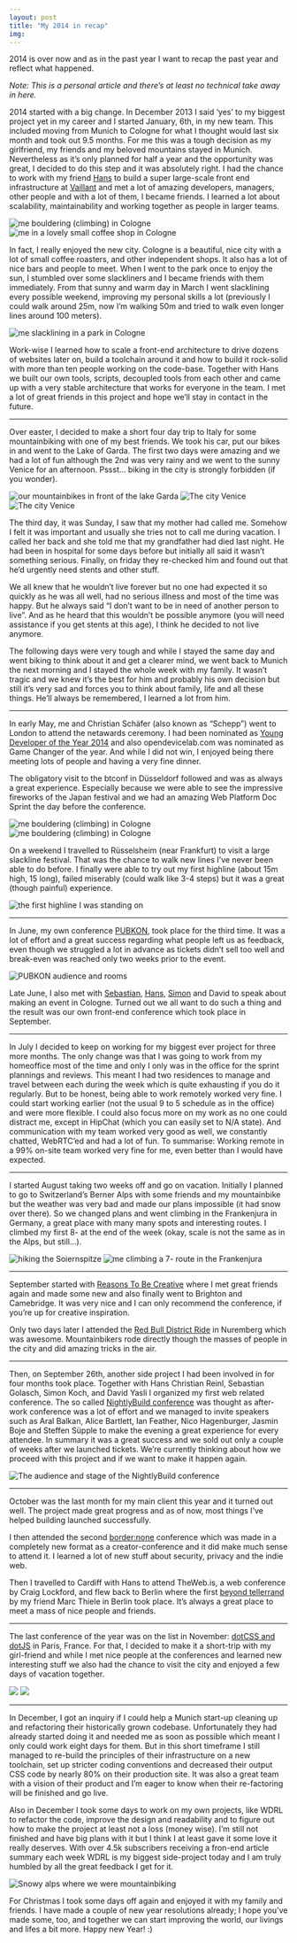 ```yaml
---
layout: post
title: "My 2014 in recap"
img:
---
```


2014 is over now and as in the past year I want to recap the past year and reflect what happened.

_Note: This is a personal article and there’s at least no technical take away in here._

2014 started with a big change. In December 2013 I said ‘yes’ to my biggest project
yet in my career and I started January, 6th, in my new team. This included moving
from Munich to Cologne for what I thought would last six month and took out 9.5 months.
For me this was a tough decision as my girlfriend, my friends and my beloved mountains stayed in Munich. Nevertheless as it’s only planned for half a year and the opportunity was great, I decided to do this step and it was absolutely right. I had the chance to work with my friend [Hans](https://drublic.de/) to build a super large-scale front end infrastructure at [Vaillant](http://vaillant-group.com/) and met a lot of amazing developers, managers, other people and with a lot of them, I became friends. I learned a lot about scalability, maintainability and working together as people in larger teams.

![me bouldering (climbing) in Cologne](/img/blog/2014/12/2014-recap/1-bouldering.jpg)
![me in a lovely small coffee shop in Cologne](/img/blog/2014/12/2014-recap/2-cafe.jpg)

In fact, I really enjoyed the new city. Cologne is a beautiful, nice city with a lot of small coffee roasters, and other independent shops. It also has a lot of nice bars and people to meet. When I went to the park once to enjoy the sun, I stumbled over some slackliners and I became friends with them immediately. From that sunny and warm day in March I went slacklining every possible weekend, improving my personal skills a lot (previously I could walk around 25m, now I’m walking 50m and tried to walk even longer lines around 100 meters).

![me slacklining in a park in Cologne](/img/blog/2014/12/2014-recap/3-slackline.jpg)

Work-wise I learned how to scale a front-end architecture to drive dozens of websites later on, build a toolchain around it and how to build it rock-solid with more than ten people working on the code-base. Together with Hans we built our own tools, scripts, decoupled tools from each other and came up with a very stable architecture that works for everyone in the team. I met a lot of great friends in this project and hope we’ll stay in contact in the future.

----

Over easter, I decided to make a short four day trip to Italy for some mountainbiking with one of my best friends. We took his car, put our bikes in and went to the Lake of Garda. The first two days were amazing and we had a lot of fun although the 2nd was very rainy and we went to the sunny Venice for an afternoon. Pssst... biking in the city is strongly forbidden (if you wonder).

![our mountainbikes in front of the lake Garda](/img/blog/2014/12/2014-recap/4-mtb.JPG)
![The city Venice](/img/blog/2014/12/2014-recap/5-venice.JPG)
![The city Venice](/img/blog/2014/12/2014-recap/6-venice.JPG)

The third day, it was Sunday, I saw that my mother had called me. Somehow I felt it
was important and usually she tries not to call me during vacation. I called her back
and she told me that my grandfather had died last night. He had been in hospital for some days before but initially all said it wasn’t something serious. Finally, on friday they re-checked him and found out that he’d urgently need stents and other stuff.

We all knew that he wouldn’t live forever but no one had expected it so quickly as he
was all well, had no serious illness and most of the time was happy. But he always said
“I don’t want to be in need of another person to live”. And as he heard that this wouldn’t be possible anymore (you will need assistance if you get stents at this age),
I think he decided to not live anymore.

The following days were very tough and while I stayed the same day and went biking to
think about it and get a clearer mind, we went back to Munich the next morning and I stayed the whole week with my family. It wasn’t tragic and we knew it’s the best for him and probably his own decision but still it’s very sad and forces you to think about family, life and all these things. He’ll always be remembered, I learned a lot from him.

----

In early May, me and Christian Schäfer (also known as “Schepp”) went to London to attend the netawards ceremony. I had been nominated as [Young Developer of the Year 2014](https://thenetawards.com/) and also opendevicelab.com was nominated as Game Changer of the year. And while I did not win, I enjoyed being there meeting lots of people and having a very fine dinner.

The obligatory visit to the btconf in Düsseldorf followed and was as always a great experience. Especially because we were able to see the impressive fireworks of the Japan festival and we had an amazing Web Platform Doc Sprint the day before the conference.

![me bouldering (climbing) in Cologne](/img/blog/2014/12/2014-recap/7-japanfestival.JPG)
![me bouldering (climbing) in Cologne](/img/blog/2014/12/2014-recap/8-docsprint.JPG)

On a weekend I travelled to Rüsselsheim (near Frankfurt) to visit a large slackline festival. That was the chance to walk new lines I’ve never been able to do before. I finally were able to try out my first highline (about 15m high, 15 long), failed miserably (could walk like 3-4 steps) but it was a great (though painful) experience.

![the first highline I was standing on](/img/blog/2014/12/2014-recap/13-slackline.jpg)

----

In June, my own conference [PUBKON](http://2014.pubkon.eu/), took place for the third time. It was a lot of effort and a great success regarding what people left us as feedback, even though we struggled a lot in advance as tickets didn’t sell too well and break-even was reached only two weeks prior to the event.

![PUBKON audience and rooms](/img/blog/2014/12/2014-recap/15-pubkon.jpg)

Late June, I also met with [Sebastian](https://twitter.com/asciidisco), [Hans](https://twitter.com/drublic), [Simon](https://twitter.com/agorilla) and David to speak about making an event in Cologne. Turned out we all want to do such a thing and the result was our own front-end conference which took place in September.

----

In July I decided to keep on working for my biggest ever project for three more months.
The only change was that I was going to work from my homeoffice most of the time and
only I only was in the office for the sprint plannings and reviews. This meant I had two residences to manage and travel between each during the week which is quite exhausting if you do it regularly. But to be honest, being able to work remotely worked very fine. I could start working earlier (not the usual 9 to 5 schedule as in the office) and were more flexible. I could also focus more on my work as no one could distract me, except in HipChat (which you can easily set to N/A state). And communication with my team worked very good as well, we constantly chatted, WebRTC’ed and had a lot of fun. To summarise: Working remote in a 99% on-site team worked very fine for me, even better than I would have expected.

----

I started August taking two weeks off and go on vacation. Initially I planned
to go to Switzerland’s Berner Alps with some friends and my mountainbike but the weather was very bad and made our plans impossible (it had snow over there). So we changed plans and went climbing in the Frankenjura in Germany, a great place with many many spots and interesting routes. I climbed my first 8- at the end of the week (okay, scale is not the same as in the Alps, but still…).

![hiking the Soiernspitze](/img/blog/2014/12/2014-recap/9-soiernspitze.JPG)
![me climbing a 7- route in the Frankenjura](/img/blog/2014/12/2014-recap/14-climbing-franken.JPG)

----

September started with [Reasons To Be Creative](http://reasons.to/) where I met great friends again and made some new and also finally went to Brighton and Camebridge. It was very nice and I can only recommend the conference, if you’re up for creative inspiration.

Only two days later I attended the [Red Bull District Ride](http://www.redbull.com/de/de/bike/events/1331636353775/red-bull-district-ride) in Nuremberg which was awesome. Mountainbikers rode directly though the masses of people in the city and did amazing tricks in the air.

----

Then, on September 26th, another side project I had been involved in for four months took place. Together with Hans Christian Reinl, Sebastian Golasch, Simon Koch, and David Yasli I organized my first web related conference. The so called [NightlyBuild conference](http://www.nightlybuild.io/) was thought as after-work conference was a lot of effort and we managed to invite speakers such as Aral Balkan, Alice Bartlett, Ian Feather, Nico Hagenburger, Jasmin Boje and Steffen Süpple to make the evening a great experience for every attendee. In summary it was a great success and we sold out only a couple of weeks after we launched tickets. We’re currently thinking about how we proceed with this project and if we want to make it happen again.

![The audience and stage of the NightlyBuild conference](/img/blog/2014/12/2014-recap/16-nightlybuild.jpg)

----

October was the last month for my main client this year and it turned out well. The
project made great progress and as of now, most things I’ve helped building launched
successfully.

I then attended the second [border:none](https://border-none.net/2014) conference which was made in a completely new format as a creator-conference and it did make much sense to attend it. I learned a lot of new stuff about security, privacy and the indie web.

Then I travelled to Cardiff with Hans to attend TheWeb.is, a web conference by Craig Lockford, and flew back to Berlin where the first [beyond tellerrand](http://beyondtellerrand.com/berlin-2014/) by my friend Marc Thiele in Berlin took place. It’s always a great place to meet a mass of nice people and friends.

----

The last conference of the year was on the list in November: [dotCSS and dotJS](http://www.dotcss.io/) in Paris, France. For that, I decided to make it a short-trip with my girl-friend and while I met nice people at the conferences and learned new interesting stuff we also had the chance to visit the city and enjoyed a few days of vacation together.

![](/img/blog/2014/12/2014-recap/10-paris.JPG)
![](/img/blog/2014/12/2014-recap/11-paris.JPG)

----

In December, I got an inquiry if I could help a Munich start-up cleaning up and refactoring their historically grown codebase. Unfortunately they had already started doing it and needed me as soon as possible which meant I only could work eight days for them. But in this short timeframe I still managed to re-build the principles of their infrastructure on a new toolchain, set up stricter coding conventions and decreased their output CSS code by nearly 80% on their production site. It was also a great team with a vision of their product and I’m eager to know when their re-factoring will be finished and go live.

Also in December I took some days to work on my own projects, like WDRL to refactor the code, improve the design and readability and to figure out how to make the project at least not a loss (money wise). I’m still not finished and have big plans with it but I think I at least gave it some love it really deserves. With over 4.5k subscribers receiving a fron-end article summary each week WDRL is my biggest side-project today and I am truly humbled by all the great feedback I get for it.

![Snowy alps where we were mountainbiking](/img/blog/2014/12/2014-recap/12-rotwandmtb.JPG)

For Christmas I took some days off again and enjoyed it with my family and friends. I have made a couple of new year resolutions already; I hope you’ve made some, too, and together we can start improving the world, our livings and lifes a bit more. Happy new Year! :)
